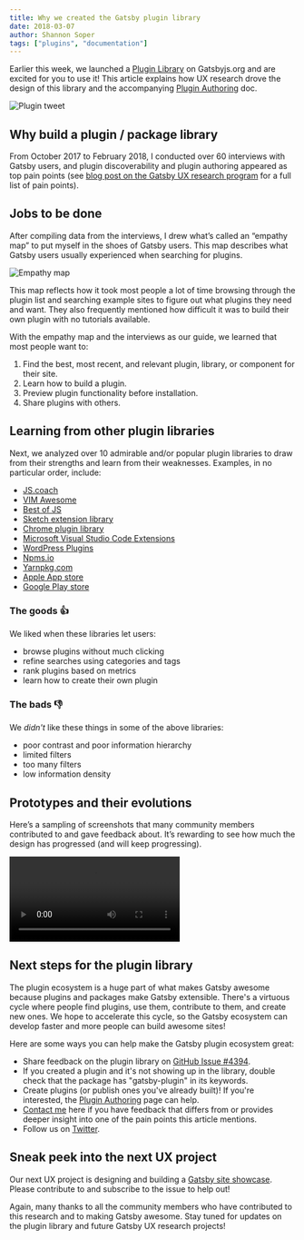 ```yaml
---
title: Why we created the Gatsby plugin library
date: 2018-03-07
author: Shannon Soper
tags: ["plugins", "documentation"]
---
```


Earlier this week, we launched a [Plugin Library](/packages/) on Gatsbyjs.org and are excited for you to use it! This article explains how UX research drove the design of this library and the accompanying [Plugin Authoring](/docs/creating-plugins/) doc.

![Plugin tweet](plugin-tweet.png)

## Why build a plugin / package library

From October 2017 to February 2018, I conducted over 60 interviews with Gatsby users, and plugin discoverability and plugin authoring appeared as top pain points (see [blog post on the Gatsby UX research program](/blog/2017-12-20-introducing-the-gatsby-ux-research-program/) for a full list of pain points).

## Jobs to be done

After compiling data from the interviews, I drew what’s called an “empathy map” to put myself in the shoes of Gatsby users. This map describes what Gatsby users usually experienced when searching for plugins.

![Empathy map](empathy-map.png)

This map reflects how it took most people a lot of time browsing through the plugin list and searching example sites to figure out what plugins they need and want. They also frequently mentioned how difficult it was to build their own plugin with no tutorials available.

With the empathy map and the interviews as our guide, we learned that most people want to:

1.  Find the best, most recent, and relevant plugin, library, or component for their site.
2.  Learn how to build a plugin.
3.  Preview plugin functionality before installation.
4.  Share plugins with others.

## Learning from other plugin libraries

Next, we analyzed over 10 admirable and/or popular plugin libraries to draw from their strengths and learn from their weaknesses. Examples, in no particular order, include:

- [JS.coach](https://js.coach/)
- [VIM Awesome](https://vimawesome.com/)
- [Best of JS](https://bestof.js.org/)
- [Sketch extension library](https://sketchapp.com/extensions/)
- [Chrome plugin library](https://chrome.google.com/webstore/detail/plugins/mmcblfncjaclajmegihojiekebofjcen?hl=en)
- [Microsoft Visual Studio Code Extensions](https://marketplace.visualstudio.com/VSCode)
- [WordPress Plugins](https://wordpress.org/plugins/)
- [Npms.io](https://npms.io/)
- [Yarnpkg.com](https://yarnpkg.com/en/packages)
- [Apple App store](https://www.apple.com/ios/app-store/)
- [Google Play store](https://play.google.com/store/apps/top)

### The goods 👍

We liked when these libraries let users:

- browse plugins without much clicking
- refine searches using categories and tags
- rank plugins based on metrics
- learn how to create their own plugin

### The bads 👎

We _didn't_ like these things in some of the above libraries:

- poor contrast and poor information hierarchy
- limited filters
- too many filters
- low information density

## Prototypes and their evolutions

Here’s a sampling of screenshots that many community members contributed to and gave feedback about. It’s rewarding to see how much the design has progressed (and will keep progressing).

<video controls="controls" autoplay="true" loop="true">
  <source type="video/mp4" src="/images/gatsby-plugin-library-compressed.mp4" />
  <p>Your browser does not support the video element.</p>
</video>

## Next steps for the plugin library

The plugin ecosystem is a huge part of what makes Gatsby awesome because plugins and packages make Gatsby extensible. There's a virtuous cycle where people find plugins, use them, contribute to them, and create new ones. We hope to accelerate this cycle, so the Gatsby ecosystem can develop faster and more people can build awesome sites!

Here are some ways you can help make the Gatsby plugin ecosystem great:

- Share feedback on the plugin library on [GitHub Issue #4394](https://github.com/gatsbyjs/gatsby/issues/4394).
- If you created a plugin and it's not showing up in the library, double check that the package has "gatsby-plugin" in its keywords.
- Create plugins (or publish ones you've already built)! If you're interested, the [Plugin Authoring](/docs/creating-plugins/) page can help.
- [Contact me](https://twitter.com/shannonb_ux/status/938551014956732418) here if you have feedback that differs from or provides deeper insight into one of the pain points this article mentions.
- Follow us on [Twitter](https://twitter.com/gatsbyjs).

## Sneak peek into the next UX project

Our next UX project is designing and building a [Gatsby site showcase](https://github.com/gatsbyjs/gatsby/issues/4392). Please contribute to and subscribe to the issue to help out!

Again, many thanks to all the community members who have contributed to this research and to making Gatsby awesome. Stay tuned for updates on the plugin library and future Gatsby UX research projects!
